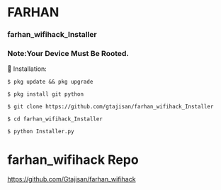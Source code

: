 # FARHAN
### farhan_wifihack_Installer
### Note:Your Device Must Be Rooted.
  
   🤟 Installation:

```
$ pkg update && pkg upgrade

$ pkg install git python

$ git clone https://github.com/gtajisan/farhan_wifihack_Installer

$ cd farhan_wifihack_Installer

$ python Installer.py
```
# farhan_wifihack Repo

https://github.com/Gtajisan/farhan_wifihack
